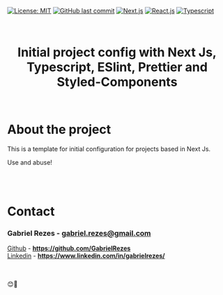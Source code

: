 [![License: MIT](https://img.shields.io/badge/License-MIT-yellow.svg)](https://opensource.org/licenses/MIT)
[![GitHub last commit](https://img.shields.io/badge/last%20comit-may%202021-orange)](https://github.com/renanlido/ignews/commits)
[![Next.js](https://img.shields.io/badge/NextJs-blue)](https://nextjs.org/)
[![React.js](https://img.shields.io/badge/-ReactJs-blue)](https://pt-br.reactjs.org/)
[![Typescript](https://img.shields.io/badge/-Typescript-blue)](https://www.typescriptlang.org/)

<!--LOGO-->
<br/>
<div align="center">
    <h1 color="#ffff" >Initial project config with Next Js, Typescript, ESlint, Prettier and Styled-Components</h1>
    </br>
</div>

<!-- ABOUT THE PROJECT -->

# <strong>About the project</strong>

This is a template for initial configuration for projects based in Next Js.

Use and abuse!

</br>

<!-- CONTACT -->
</br>

# **Contact**

### Gabriel Rezes - **gabriel.rezes@gmail.com**

[Github](https://github.com/renanlido) - **https://github.com/GabrielRezes** </br>
[Linkedin](https://www.linkedin.com/in/renanlido/) - **https://www.linkedin.com/in/gabrielrezes/**

</br></br>
😊🤗
